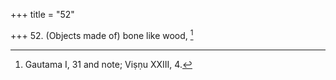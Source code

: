 +++
title = "52"

+++
52. (Objects made of) bone like wood, [^35] 


[^35]:  Gautama I, 31 and note; Viṣṇu XXIII, 4.
